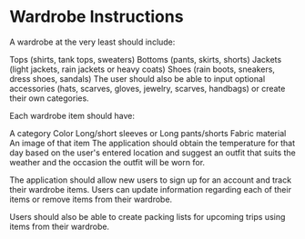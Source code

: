 # Wardrobe Instructions
A wardrobe at the very least should include:

Tops (shirts, tank tops, sweaters)
Bottoms (pants, skirts, shorts)
Jackets (light jackets, rain jackets or heavy coats)
Shoes (rain boots, sneakers, dress shoes, sandals)
The user should also be able to input optional accessories (hats, scarves, gloves, jewelry, scarves, handbags) or create their own categories.

Each wardrobe item should have:

A category
Color
Long/short sleeves or Long pants/shorts
Fabric material
An image of that item
The application should obtain the temperature for that day based on the user's entered location and suggest an outfit that suits the weather and the occasion the outfit will be worn for.

The application should allow new users to sign up for an account and track their wardrobe items. Users can update information regarding each of their items or remove items from their wardrobe.

Users should also be able to create packing lists for upcoming trips using items from their wardrobe.